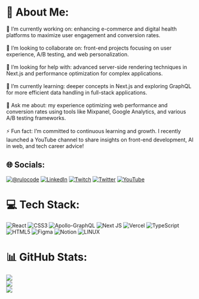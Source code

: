 

# 💫 About Me:
🔭 I’m currently working on: enhancing e-commerce and digital health platforms to maximize user engagement and conversion rates.<br><br>👯 I’m looking to collaborate on: front-end projects focusing on user experience, A/B testing, and web personalization.<br><br>🤝 I’m looking for help with: advanced server-side rendering techniques in Next.js and performance optimization for complex applications.<br><br>🌱 I’m currently learning: deeper concepts in Next.js and exploring GraphQL for more efficient data handling in full-stack applications.<br><br>💬 Ask me about: my experience optimizing web performance and conversion rates using tools like Mixpanel, Google Analytics, and various A/B testing frameworks.<br><br>⚡ Fun fact: I’m committed to continuous learning and growth. I recently launched a YouTube channel to share insights on front-end development, AI in web, and tech career advice!

## 🌐 Socials:
[![@rulocode](https://img.shields.io/badge/Instagram-%23E4405F.svg?logo=Instagram&logoColor=white)](https://instagram.com/rulocode) [![LinkedIn](https://img.shields.io/badge/LinkedIn-%230077B5.svg?logo=linkedin&logoColor=white)](https://linkedin.com/in/rulocode) [![Twitch](https://img.shields.io/badge/Twitch-%239146FF.svg?logo=Twitch&logoColor=white)](https://twitch.tv/rulocode) [![Twitter](https://img.shields.io/badge/Twitter-%231DA1F2.svg?logo=Twitter&logoColor=white)](https://twitter.com/https://twitter.com/rulo_code) [![YouTube](https://img.shields.io/badge/YouTube-%23FF0000.svg?logo=YouTube&logoColor=white)](https://youtube.com/@rulocode3229) 

# 💻 Tech Stack:
![React](https://img.shields.io/badge/react-%2320232a.svg?style=plastic&logo=react&logoColor=%2361DAFB) ![CSS3](https://img.shields.io/badge/css3-%231572B6.svg?style=plastic&logo=css3&logoColor=white) ![Apollo-GraphQL](https://img.shields.io/badge/-ApolloGraphQL-311C87?style=plastic&logo=apollo-graphql) ![Next JS](https://img.shields.io/badge/Next-black?style=plastic&logo=next.js&logoColor=white) ![Vercel](https://img.shields.io/badge/vercel-%23000000.svg?style=plastic&logo=vercel&logoColor=white) ![TypeScript](https://img.shields.io/badge/typescript-%23007ACC.svg?style=plastic&logo=typescript&logoColor=white) ![HTML5](https://img.shields.io/badge/html5-%23E34F26.svg?style=plastic&logo=html5&logoColor=white) ![Figma](https://img.shields.io/badge/figma-%23F24E1E.svg?style=plastic&logo=figma&logoColor=white) ![Notion](https://img.shields.io/badge/Notion-%23000000.svg?style=plastic&logo=notion&logoColor=white) ![LINUX](https://img.shields.io/badge/Linux-FCC624?style=plastic&logo=linux&logoColor=black)

# 📊 GitHub Stats:
![](https://github-readme-stats.vercel.app/api?username=rulocode&theme=dark&hide_border=true&include_all_commits=true&count_private=true)<br/>
![](https://github-readme-streak-stats.herokuapp.com/?user=rulocode&theme=dark&hide_border=true)<br/>
![](https://github-readme-stats.vercel.app/api/top-langs/?username=rulocode&theme=dark&hide_border=true&include_all_commits=true&count_private=true&layout=compact)

